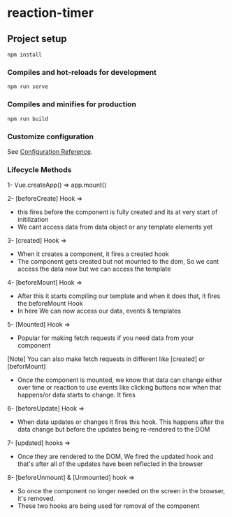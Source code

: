 # reaction-timer

## Project setup
```
npm install
```

### Compiles and hot-reloads for development
```
npm run serve
```

### Compiles and minifies for production
```
npm run build
```

### Customize configuration
See [Configuration Reference](https://cli.vuejs.org/config/).

### Lifecycle Methods 
1- Vue.createApp() => app.mount()

2- [beforeCreate] Hook => 
- this fires before the component is fully created and its at very start of initilization
- We cant access data from data object or any template elements yet

3- [created] Hook => 
- When it creates a component, it fires a created hook
- The component gets created but not mounted to the dom, So we cant access the data now but we can access the template

4- [beforeMount] Hook =>
- After this it starts compiling our template and when it does that, it fires the beforeMount Hook
- In here We can now access our data, events & templates

5- [Mounted] Hook => 
- Popular for making fetch requests if you need data from your component

[Note]  You can also make fetch requests in different like [created] or [beforMount]

- Once the component is mounted, we know that data can change either over time or reaction to use events like clicking buttons now when that happens/or data starts to change. It fires 

6- [beforeUpdate] Hook => 
- When data updates or changes it fires this hook. This happens after the data change but before the updates being re-rendered to the DOM

7- [updated] hooks => 
- Once they are rendered to the DOM, We fired the updated hook and that's after all of the updates have been reflected in the browser

8- [beforeUnmount] & [Unmounted] hook => 
- So once the component no longer needed on the screen in the browser, it's removed. 
- These two hooks are being used for removal of the component 
